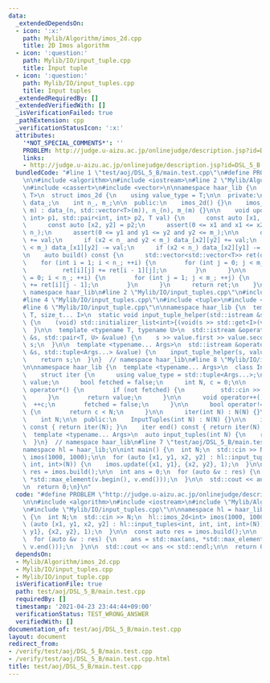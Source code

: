 ```yaml
---
data:
  _extendedDependsOn:
  - icon: ':x:'
    path: Mylib/Algorithm/imos_2d.cpp
    title: 2D Imos algorithm
  - icon: ':question:'
    path: Mylib/IO/input_tuple.cpp
    title: Input tuple
  - icon: ':question:'
    path: Mylib/IO/input_tuples.cpp
    title: Input tuples
  _extendedRequiredBy: []
  _extendedVerifiedWith: []
  _isVerificationFailed: true
  _pathExtension: cpp
  _verificationStatusIcon: ':x:'
  attributes:
    '*NOT_SPECIAL_COMMENTS*': ''
    PROBLEM: http://judge.u-aizu.ac.jp/onlinejudge/description.jsp?id=DSL_5_B
    links:
    - http://judge.u-aizu.ac.jp/onlinejudge/description.jsp?id=DSL_5_B
  bundledCode: "#line 1 \"test/aoj/DSL_5_B/main.test.cpp\"\n#define PROBLEM \"http://judge.u-aizu.ac.jp/onlinejudge/description.jsp?id=DSL_5_B\"\
    \n\n#include <algorithm>\n#include <iostream>\n#line 2 \"Mylib/Algorithm/imos_2d.cpp\"\
    \n#include <cassert>\n#include <vector>\n\nnamespace haar_lib {\n  template <typename\
    \ T>\n  struct imos_2d {\n    using value_type = T;\n\n  private:\n    std::vector<std::vector<T>>\
    \ data_;\n    int n_, m_;\n\n  public:\n    imos_2d() {}\n    imos_2d(int n, int\
    \ m) : data_(n, std::vector<T>(m)), n_(n), m_(m) {}\n\n    void update(std::pair<int,\
    \ int> p1, std::pair<int, int> p2, T val) {\n      const auto [x1, y1] = p1;\n\
    \      const auto [x2, y2] = p2;\n      assert(0 <= x1 and x1 <= x2 and x2 <=\
    \ n_);\n      assert(0 <= y1 and y1 <= y2 and y2 <= m_);\n\n      data_[x1][y1]\
    \ += val;\n      if (x2 < n_ and y2 < m_) data_[x2][y2] += val;\n      if (y2\
    \ < m_) data_[x1][y2] -= val;\n      if (x2 < n_) data_[x2][y1] -= val;\n    }\n\
    \n    auto build() const {\n      std::vector<std::vector<T>> ret(data_);\n  \
    \    for (int i = 1; i < n_; ++i) {\n        for (int j = 0; j < m_; ++j) {\n\
    \          ret[i][j] += ret[i - 1][j];\n        }\n      }\n\n      for (int i\
    \ = 0; i < n_; ++i) {\n        for (int j = 1; j < m_; ++j) {\n          ret[i][j]\
    \ += ret[i][j - 1];\n        }\n      }\n      return ret;\n    }\n  };\n}  //\
    \ namespace haar_lib\n#line 2 \"Mylib/IO/input_tuples.cpp\"\n#include <initializer_list>\n\
    #line 4 \"Mylib/IO/input_tuples.cpp\"\n#include <tuple>\n#include <utility>\n\
    #line 6 \"Mylib/IO/input_tuple.cpp\"\n\nnamespace haar_lib {\n  template <typename\
    \ T, size_t... I>\n  static void input_tuple_helper(std::istream &s, T &val, std::index_sequence<I...>)\
    \ {\n    (void) std::initializer_list<int>{(void(s >> std::get<I>(val)), 0)...};\n\
    \  }\n\n  template <typename T, typename U>\n  std::istream &operator>>(std::istream\
    \ &s, std::pair<T, U> &value) {\n    s >> value.first >> value.second;\n    return\
    \ s;\n  }\n\n  template <typename... Args>\n  std::istream &operator>>(std::istream\
    \ &s, std::tuple<Args...> &value) {\n    input_tuple_helper(s, value, std::make_index_sequence<sizeof...(Args)>());\n\
    \    return s;\n  }\n}  // namespace haar_lib\n#line 8 \"Mylib/IO/input_tuples.cpp\"\
    \n\nnamespace haar_lib {\n  template <typename... Args>\n  class InputTuples {\n\
    \    struct iter {\n      using value_type = std::tuple<Args...>;\n      value_type\
    \ value;\n      bool fetched = false;\n      int N, c = 0;\n\n      value_type\
    \ operator*() {\n        if (not fetched) {\n          std::cin >> value;\n  \
    \      }\n        return value;\n      }\n\n      void operator++() {\n      \
    \  ++c;\n        fetched = false;\n      }\n\n      bool operator!=(iter &) const\
    \ {\n        return c < N;\n      }\n\n      iter(int N) : N(N) {}\n    };\n\n\
    \    int N;\n\n  public:\n    InputTuples(int N) : N(N) {}\n\n    iter begin()\
    \ const { return iter(N); }\n    iter end() const { return iter(N); }\n  };\n\n\
    \  template <typename... Args>\n  auto input_tuples(int N) {\n    return InputTuples<Args...>(N);\n\
    \  }\n}  // namespace haar_lib\n#line 7 \"test/aoj/DSL_5_B/main.test.cpp\"\n\n\
    namespace hl = haar_lib;\n\nint main() {\n  int N;\n  std::cin >> N;\n  hl::imos_2d<int>\
    \ imos(1000, 1000);\n\n  for (auto [x1, y1, x2, y2] : hl::input_tuples<int, int,\
    \ int, int>(N)) {\n    imos.update({x1, y1}, {x2, y2}, 1);\n  }\n\n  const auto\
    \ res = imos.build();\n\n  int ans = 0;\n  for (auto &v : res) {\n    ans = std::max(ans,\
    \ *std::max_element(v.begin(), v.end()));\n  }\n\n  std::cout << ans << std::endl;\n\
    \n  return 0;\n}\n"
  code: "#define PROBLEM \"http://judge.u-aizu.ac.jp/onlinejudge/description.jsp?id=DSL_5_B\"\
    \n\n#include <algorithm>\n#include <iostream>\n#include \"Mylib/Algorithm/imos_2d.cpp\"\
    \n#include \"Mylib/IO/input_tuples.cpp\"\n\nnamespace hl = haar_lib;\n\nint main()\
    \ {\n  int N;\n  std::cin >> N;\n  hl::imos_2d<int> imos(1000, 1000);\n\n  for\
    \ (auto [x1, y1, x2, y2] : hl::input_tuples<int, int, int, int>(N)) {\n    imos.update({x1,\
    \ y1}, {x2, y2}, 1);\n  }\n\n  const auto res = imos.build();\n\n  int ans = 0;\n\
    \  for (auto &v : res) {\n    ans = std::max(ans, *std::max_element(v.begin(),\
    \ v.end()));\n  }\n\n  std::cout << ans << std::endl;\n\n  return 0;\n}\n"
  dependsOn:
  - Mylib/Algorithm/imos_2d.cpp
  - Mylib/IO/input_tuples.cpp
  - Mylib/IO/input_tuple.cpp
  isVerificationFile: true
  path: test/aoj/DSL_5_B/main.test.cpp
  requiredBy: []
  timestamp: '2021-04-23 23:44:44+09:00'
  verificationStatus: TEST_WRONG_ANSWER
  verifiedWith: []
documentation_of: test/aoj/DSL_5_B/main.test.cpp
layout: document
redirect_from:
- /verify/test/aoj/DSL_5_B/main.test.cpp
- /verify/test/aoj/DSL_5_B/main.test.cpp.html
title: test/aoj/DSL_5_B/main.test.cpp
---
```

